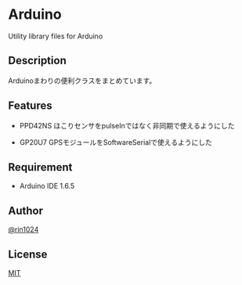 # Arduino

Utility library files for Arduino

## Description

Arduinoまわりの便利クラスをまとめています。

## Features

- PPD42NS
ほこりセンサをpulseInではなく非同期で使えるようにした

- GP20U7
GPSモジュールをSoftwareSerialで使えるようにした

## Requirement

- Arduino IDE 1.6.5

## Author

[@rin1024](https://twitter.com/rin1024)

## License

[MIT](http://b4b4r07.mit-license.org)

